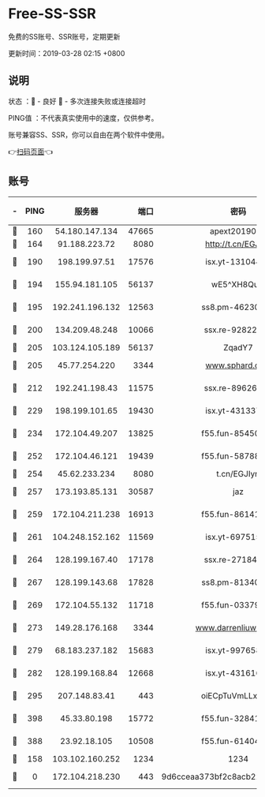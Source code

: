 # Free-SS-SSR

免费的SS账号、SSR账号，定期更新

更新时间：2019-03-28 02:15 +0800

## 说明

状态     ：🙂 - 良好 🙁 - 多次连接失败或连接超时

PING值   ：不代表真实使用中的速度，仅供参考。

账号兼容SS、SSR，你可以自由在两个软件中使用。

👉[扫码页面](https://liesauer.github.io/Free-SS-SSR/)👈

## 账号

|-|PING|服务器|端口|密码|加密方式|区域|
|:----:|:----:|:-----:|-----:|:----:|:----:|:----:|
|🙂|160|54.180.147.134|47665|apext2019001|chacha20|KR|
|🙂|164|91.188.223.72|8080|http://t.cn/EGJIyrl|rc4-md5|RU|
|🙂|190|198.199.97.51|17576|isx.yt-13104420|aes-256-cfb|US|
|🙂|194|155.94.181.105|56137|wE5^XH8Quw|aes-256-cfb|US|
|🙂|195|192.241.196.132|12563|ss8.pm-46230875|aes-256-cfb|US|
|🙂|200|134.209.48.248|10066|ssx.re-92822056|aes-256-cfb|US|
|🙂|205|103.124.105.189|56137|ZqadY7|chacha20|US|
|🙂|205|45.77.254.220|3344|www.sphard.com|aes-256-cfb|SG|
|🙂|212|192.241.198.43|11575|ssx.re-89626414|aes-256-cfb|US|
|🙂|229|198.199.101.65|19430|isx.yt-43133714|aes-256-cfb|US|
|🙂|234|172.104.49.207|13825|f55.fun-85450725|aes-256-cfb|SG|
|🙂|252|172.104.46.121|19439|f55.fun-58788644|aes-256-cfb|SG|
|🙂|254|45.62.233.234|8080|t.cn/EGJIyrl|rc4-md5|CA|
|🙂|257|173.193.85.131|30587|jaz|aes-256-cfb|US|
|🙂|259|172.104.211.238|16913|f55.fun-86141649|aes-256-cfb|US|
|🙂|261|104.248.152.162|11569|isx.yt-69751586|aes-256-cfb|SG|
|🙂|264|128.199.167.40|17178|ssx.re-27184515|aes-256-cfb|SG|
|🙂|267|128.199.143.68|17828|ss8.pm-81340579|aes-256-cfb|SG|
|🙂|269|172.104.55.132|11718|f55.fun-03379354|aes-256-cfb|SG|
|🙂|273|149.28.176.168|3344|www.darrenliuwei.com|aes-256-cfb|AU|
|🙂|279|68.183.237.182|15683|isx.yt-99765862|aes-256-cfb|SG|
|🙂|282|128.199.168.84|12668|isx.yt-43161611|aes-256-cfb|SG|
|🙂|295|207.148.83.41|443|oiECpTuVmLLxk4Ts|aes-256-cfb|AU|
|🙂|398|45.33.80.198|15772|f55.fun-32841056|aes-256-cfb|US|
|🙂|388|23.92.18.105|10508|f55.fun-61404172|aes-256-cfb|US|
|🙁|158|103.102.160.252|1234|1234|rc4-md5|JP|
|🙁|0|172.104.218.230|443|9d6cceaa373bf2c8acb22e60b6a58be6|aes-256-cfb|US|
